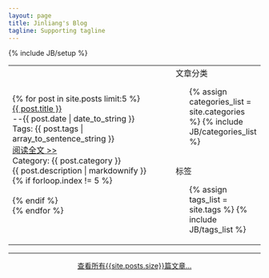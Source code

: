 ```yaml
---
layout: page
title: Jinliang's Blog
tagline: Supporting tagline
---
```

{% include JB/setup %}

<table width="100%" rowspan="0" colspan="0">
<tr>
<td width="70%">
	<div class="home-page-content">
		{% for post in site.posts limit:5 %}
		<div class="home-page-post">
			<div class="post-header">
				<div class="title"><a href="{{ BASE_PATH }}{{ post.url }}">{{ post.title }}</a></div>
				<div class="date pull-right">--{{ post.date | date_to_string }}</div>
				<div class="tags"> 
					<label>Tags: </label><span>{{ post.tags | array_to_sentence_string }}</span>
				</div>
				<div class="read-more pull-right"><a href="{{ BASE_PATH }}{{ post.url }}">阅读全文 >></a></div>
				<div class="category"> 
					<label>Category: </label><span>{{ post.category }}</span>
				</div>
			</div>
			<div class="post-content">
				<div class="abstract">{{ post.description | markdownify }}</div>
			</div>
			{% if forloop.index != 5 %}
			<div class="post-footer">&nbsp;</div>
			{% endif %}
		</div>
		{% endfor %}
	</div>
</td>

<td width="30%" style="vertical-align:top;">
	<div class="home-page-sidebar">
		<div class="sidebar-title">文章分类</div>
		<div>
			<ul class="tag_box inline">
			{% assign categories_list = site.categories %}
			{% include JB/categories_list %}
			</ul>
		</div>
		<br>
		<div class="sidebar-title">标签</div>
		<div>
			<ul class="tag_box inline">
			{% assign tags_list = site.tags %}  
			{% include JB/tags_list %}
			</ul>
		</div>
	</div>
</td>
</tr>
</table>
<hr>
<div style="width:50%;margin-left:auto;margin-right:auto;text-align:center;clear:both;">
	<a href="/archive.html">查看所有{{site.posts.size}}篇文章...</a>
</div>


